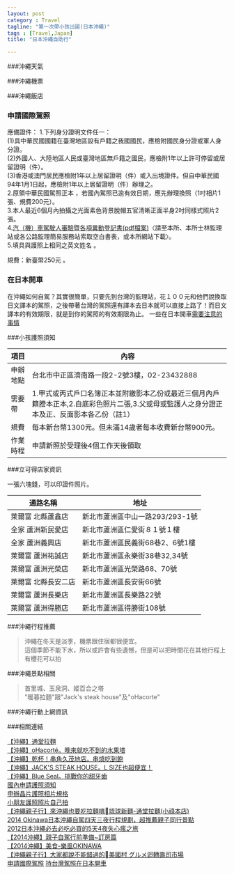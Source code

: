 ```yaml
---
layout: post
category : Travel 
tagline: "第一次帶小孩出國(日本沖繩)"
tags : [Travel,Japan]
title: "日本沖繩自助行"

---
```


###沖繩天氣


###沖繩機票



###沖繩飯店


### 申請國際駕照

應備證件：
1.下列身分證明文件任一：  
    (1)具中華民國國籍在臺灣地區設有戶籍之我國國民，應檢附國民身分證或軍人身分證。  
    (2)外國人、大陸地區人民或臺灣地區無戶籍之國民，應檢附1年以上許可停留或居留證明（件）。  
    (3)香港或澳門居民應檢附1年以上居留證明（件）或入出境證件。但自中華民國94年1月1日起，應檢附1年以上居留證明（件）辦理之。  
2.原領中華民國駕照正本 ，若國內駕照已逾有效日期，應先辦理換照（1吋相片1張、規費200元）。  
3.本人最近6個月內拍攝之光面素色背景脫帽五官清晰正面半身2吋同樣式照片2張。  
4.[汽（機）車駕駛人審驗暨各項異動登記書(pdf檔案)](http://tpcmv.thb.gov.tw/public/Attachment/13713591755.pdf)〈請至本所、本所士林監理站或各公路監理簡易服務站索取空白書表，或本所網站下載〉。  
5.填具與護照上相同之英文姓名 。  
 
規費：新臺幣250元 。

### 在日本開車
在沖繩如何自駕？其實很簡單，只要先到台灣的監理站，花１００元和他們說換取日文譯本的駕照，之後帶著台灣的駕照還有譯本去日本就可以直接上路了！而日文譯本的有效期限，就是到你的駕照的有效期限為止。
一些在日本開車[需要注意的事情](http://ruyuyen.pixnet.net/blog/post/106268879-%E3%80%902014%E5%A4%8F.%E6%97%A5%E6%9C%AC%E9%97%9C%E6%9D%B1%E3%80%91%E5%9C%A8%E6%97%A5%E6%9C%AC%E7%A7%9F%E8%BB%8A%E8%87%AA%E9%A7%95%EF%BC%8C%E9%99%A4%E4%BA%86%E5%8F%B3)

###小孩護照須知


| 項目 	| 內容 	|
|----------	|---------------------------------------------------------------------------------------------------------------------------------------------	|
| 申辦地點 	| 台北市中正區濟南路一段2-2號3樓，02-23432888 	|
| 需要帶 	| 1.甲式或丙式戶口名簿正本並附繳影本乙份或最近三個月內戶籍謄本正本,2.白底彩色照片二張,3.父或母或監護人之身分證正本及正、反面影本各乙份（註1） 	|
| 規費 	| 每本新台幣1300元。但未滿14歲者每本收費新台幣900元。 	|
| 作業時程 	| 申請新照於受理後4個工作天後領取 	|


###立可得店家資訊

一張六塊錢，可以印證件照片。

| 通路名稱            | 地址                                 |
|---------------------|--------------------------------------|
| 萊爾富 北縣蘆鑫店   | 新北市蘆洲區中山一路293/293-1號   |
| 全家 蘆洲新民愛店   | 新北市蘆洲區仁愛街８１號１樓      |
| 全家 蘆洲義興店     | 新北市蘆洲區民義街68巷2、6號1樓   |
| 萊爾富 蘆洲祐誠店   | 新北市蘆洲區永樂街38巷32,34號     |
| 萊爾富 蘆洲光榮店   | 新北市蘆洲區光榮路68、70號        |
| 萊爾富 北縣長安二店 | 新北市蘆洲區長安街66號            |
| 萊爾富 蘆洲長樂店   | 新北市蘆洲區長樂路22號            |
| 萊爾富 蘆洲得勝店   | 新北市蘆洲區得勝街108號           |


###沖繩行程推薦

> 沖繩在冬天是淡季，機票跟住宿都很便宜。  
> 這個季節不能下水，所以或許會有些遺憾，但是可以把時間花在其他行程上
> 有櫻花可以拍


###沖繩景點相關

> 首里城、玉泉洞、姬百合之塔  
> "暖暮拉麵"跟"Jack's steak house"及"oHacorte"


###沖繩行動上網資訊


###相關連結

[【沖繩】通堂拉麵](http://traveler1994.pixnet.net/blog/post/63935512)  
[【沖繩】oHacorté。晚來就吃不到的水果塔](http://traveler1994.pixnet.net/blog/post/66220915)  
[【沖繩】乾杯！串角久茂地店。串燒吃到飽](http://traveler1994.pixnet.net/blog/post/67495636)  
[【沖繩】JACK'S STEAK HOUSE。L SIZE也超便宜！](http://traveler1994.pixnet.net/blog/post/119466041)  
[【沖繩】Blue Seal。挑戰你的甜牙齒](http://traveler1994.pixnet.net/blog/post/94695455)  
[國內申請護照須知](http://www.boca.gov.tw/content?mp=1&CuItem=3935)  
[申辦晶片護照相片規格](http://www.boca.gov.tw/public/Attachment/10301131145.pdf)  
[小朋友護照照片自己拍](http://hazelhazel68.pixnet.net/blog/post/43547551-%E5%B0%8F%E6%9C%8B%E5%8F%8B%E8%BE%A6%E8%AD%B7%E7%85%A7!!%E5%A4%A7%E9%A0%AD%E7%85%A7%E8%87%AA%E5%B7%B1%E6%8B%8D)  
[【沖繩親子行】來沖繩也要吃拉麵唷󾬚琉球新麵-通堂拉麵(小祿本店) ](http://kite809.pixnet.net/blog/post/395320829)  
[2014 Okinawa日本沖繩自駕四天三夜行程規劃，超推薦親子同行景點](http://hyperlife.pixnet.net/blog/post/372208292)  
[2012日本沖繩必去必吃必買的5天4夜失心瘋之旅](http://uniquevera.pixnet.net/blog/post/30140672)  
[【2014沖繩】親子自駕行前準備~訂房篇](http://iris6907.pixnet.net/blog/post/353220299)   
[【2014沖繩】美食-樂風OKINAWA ](http://iris6907.pixnet.net/blog/post/366301778)  
[【沖繩親子行】大家都說不能錯過的󾬚美國村 グルメ迴轉壽司市場](http://kite809.pixnet.net/blog/post/372650042)  
[申請國際駕照](http://tpcmv.thb.gov.tw/CP.aspx?pageID=193)
[持台灣駕照在日本開車](http://victoriachi.pixnet.net/blog/post/17077839-%E6%97%A5%E6%9C%AC%E9%96%8B%E8%BB%8A---%E6%97%A5%E6%9C%AC%E8%B7%AF%E9%A7%95%E5%B0%8F%E5%B8%B8%E8%AD%98%E3%80%90%E7%9C%8B%E6%88%91%E5%B7%A6%E9%A7%95%E8%AE%8A%E5%8F%B3%E9%A7%95)
